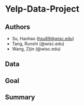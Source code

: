 # Yelp-Data-Project

## Authors
- Su, Haohao (hsu69@wisc.edu)
- Tang, Runshi (@wisc.edu)
- Wang, Zijin (@wisc.edu)

## Data

## Goal 

## Summary
